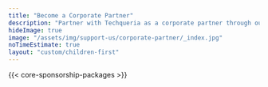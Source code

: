 ```yaml
---
title: "Become a Corporate Partner"
description: "Partner with Techqueria as a corporate partner through our event and marketing packages."
hideImage: true
image: "/assets/img/support-us/corporate-partner/_index.jpg"
noTimeEstimate: true
layout: "custom/children-first"
---
```


{{< core-sponsorship-packages >}}
